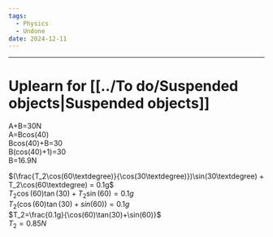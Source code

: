```yaml
---
tags:
  - Physics
  - Undone
date: 2024-12-11
---
```

---  
# Uplearn for [[../To do/Suspended objects|Suspended objects]]  
A+B=30N  
A=Bcos(40)  
Bcos(40)+B=30  
B(cos(40)+1)=30  
B=16.9N  
  
$(\frac{T_2\cos(60\textdegree)}{\cos(30\textdegree)})\sin(30\textdegree) + T_2\cos(60\textdegree) = 0.1g$  
$T_2\cos(60)\tan(30)+T_2\sin(60)=0.1g$  
$T_2(\cos(60)\tan(30)+sin(60))=0.1g$  
$T_2=\frac{0.1g}{\cos(60)\tan(30)+\sin(60)}$  
$T_2=0.85N$  
